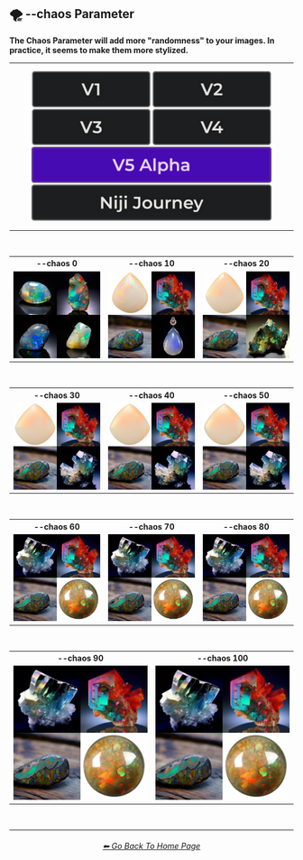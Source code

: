 <h2>🌪 --chaos Parameter</h2>
<b>The Chaos Parameter will add more "randomness" to your images. In practice, it seems to make them more stylized.</b>
<br>

<hr><!--------------->

<div align="center">

[<img src="/Images/Repo_Parts/Buttons/Version_Buttons/button_version_V1_inactive.webp?raw=true" alt="MidJourney V1" height="64" />](/Pages/MJ_V1/Comparison_Pages/Parameters/Chaos_Comparison.md)
[<img src="/Images/Repo_Parts/Buttons/Version_Buttons/button_version_V2_inactive.webp?raw=true" alt="MidJourney V2" height="64" />](/Pages/MJ_V2/Comparison_Pages/Parameters/Chaos_Comparison.md)
[<img src="/Images/Repo_Parts/Buttons/Version_Buttons/button_version_V3_inactive.webp?raw=true" alt="MidJourney V3" height="64" />](/Pages/MJ_V3/Comparison_Pages/Parameters/Chaos_Comparison.md)
[<img src="/Images/Repo_Parts/Buttons/Version_Buttons/button_version_V4_inactive.webp?raw=true" alt="MidJourney V4" height="64" />](/Pages/MJ_V4/Comparison_Pages/Parameters/Chaos_Comparison/Chaos_Comparison.md)
<br>
[<img src="/Images/Repo_Parts/Buttons/Version_Buttons/button_version_V5_Alpha_active_half.webp?raw=true" alt="MidJourney V5" height="64" />](/Pages/MJ_V5/Comparison_Pages/Parameters/Chaos_Comparison.md)
[<img src="/Images/Repo_Parts/Buttons/Version_Buttons/button_version_niji_inactive_half.webp?raw=true" alt="Niji Journey" height="64" />](/Pages/Niji_Journey/Comparison_Pages/Parameters/Chaos_Comparison.md)

</div>

<hr>
<br>

<div align="center">

<table>
	<tr align=center valign=middle>
		<th>--chaos 0</th>
		<th>--chaos 10</th>
		<th>--chaos 20</th>
	</tr>
	<tr align=center valign=middle>
		<td>
			<img src="/Images/MJ_V5/V5_Alpha_1/Comparison_Page_Images/Chaos_Comparison/Opal_chaos_0.webp?raw=true" width="256" />
		</td>
		<td>
			<img src="/Images/MJ_V5/V5_Alpha_1/Comparison_Page_Images/Chaos_Comparison/Opal_chaos_10.webp?raw=true" width="256" />
		</td>
		<td>
			<img src="/Images/MJ_V5/V5_Alpha_1/Comparison_Page_Images/Chaos_Comparison/Opal_chaos_20.webp?raw=true" width="256" />
		</td>
	</tr>
</table>

<br>

<table>
	<tr align=center valign=middle>
		<th>--chaos 30</th>
		<th>--chaos 40</th>
		<th>--chaos 50</th>
	</tr>
	<tr align=center valign=middle>
		<td>
			<img src="/Images/MJ_V5/V5_Alpha_1/Comparison_Page_Images/Chaos_Comparison/Opal_chaos_30.webp?raw=true" width="256" />
		</td>
		<td>
			<img src="/Images/MJ_V5/V5_Alpha_1/Comparison_Page_Images/Chaos_Comparison/Opal_chaos_40.webp?raw=true" width="256" />
		</td>
		<td>
			<img src="/Images/MJ_V5/V5_Alpha_1/Comparison_Page_Images/Chaos_Comparison/Opal_chaos_50.webp?raw=true" width="256" />
		</td>
	</tr>
</table>

<br>

<table>
	<tr align=center valign=middle>
		<th>--chaos 60</th>
		<th>--chaos 70</th>
		<th>--chaos 80</th>
	</tr>
	<tr align=center valign=middle>
		<td>
			<img src="/Images/MJ_V5/V5_Alpha_1/Comparison_Page_Images/Chaos_Comparison/Opal_chaos_60.webp?raw=true" width="256" />
		</td>
		<td>
			<img src="/Images/MJ_V5/V5_Alpha_1/Comparison_Page_Images/Chaos_Comparison/Opal_chaos_70.webp?raw=true" width="256" />
		</td>
		<td>
			<img src="/Images/MJ_V5/V5_Alpha_1/Comparison_Page_Images/Chaos_Comparison/Opal_chaos_80.webp?raw=true" width="256" />
		</td>
	</tr>
</table>

<br>

<table>
	<tr align=center valign=middle>
		<th>--chaos 90</th>
		<th>--chaos 100</th>
	</tr>
	<tr align=center valign=middle>
		<td>
			<img src="/Images/MJ_V5/V5_Alpha_1/Comparison_Page_Images/Chaos_Comparison/Opal_chaos_90.webp?raw=true" width="256" />
		</td>
		<td>
			<img src="/Images/MJ_V5/V5_Alpha_1/Comparison_Page_Images/Chaos_Comparison/Opal_chaos_100.webp?raw=true" width="256" />
		</td>
	</tr>
</table>

</div>

<br>

<hr><!--------------->
<div align="center">
<h6><a href="/README.md">⬅ Go Back To Home Page</a></h6>
</div>
